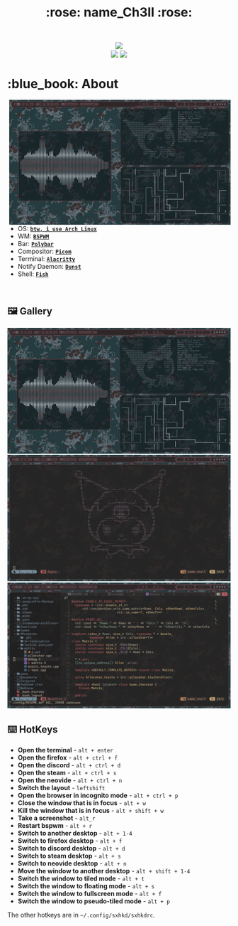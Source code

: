 <h1 align="center"> :rose: name_Ch3ll :rose: </h1>

<!-- BADGES -->
</br>

<p align="center">
  <img src="https://img.shields.io/github/stars/nameCh3ll/rice?style=flat&labelColor=%23253b3f%20&color=%232f2627">
  </br>
  <img src="https://img.shields.io/github/languages/count/zproger/bspwm-dotfiles?style=flat&labelColor=%23253b3f%20&color=%232f2627">
  <img src="https://img.shields.io/github/repo-size/nameCh3ll/rice?style=flat&labelColor=%23253b3f%20&color=%232f2627">
  </br>
</p>

<!-- INFORMATION -->
<h1 align="left"> :blue_book: About</h1> 

<img src="preview_image/2024-08-17_04-52.png" alt="rice" align="right" width="500px">

</br>

 - OS: [**`btw, i use Arch Linux`**](https://archlinux.org/)
 - WM: [**`BSPWM`**](https://github.com/baskerville/bspwm)
 - Bar: [**`Polybar`**](https://github.com/polybar/polybar)
 - Compositor: [**`Picom`**](https://github.com/yshui/picom)
 - Terminal: [**`Alacritty`**](https://github.com/alacritty/alacritty)
 - Notify Daemon: [**`Dunst`**](https://github.com/dunst-project/dunst)
 - Shell: [**`Fish`**](https://github.com/fish-shell/fish-shell)

</br>

<!-- IMAGES -->
## 🖼️ Gallery
![gallery](preview_image/2024-08-17_04-52.png)
![gallery](preview_image/2024-08-17_04-47.png)
![gallery](preview_image/2024-08-17_06-41.png)
<!-- HOTKEYS -->
## :keyboard: HotKeys
* **Open the terminal** - `alt + enter`
* **Open the firefox** - `alt + ctrl + f`
* **Open the discord** - `alt + ctrl + d`
* **Open the steam** - `alt + ctrl + s`
* **Open the neovide** - `alt + ctrl + n`
* **Switch the layout** - `leftshift`
* **Open the browser in incognito mode** - `alt + ctrl + p`
* **Close the window that is in focus** - `alt + w`
* **Kill the window that is in focus** - `alt + shift + w`
* **Take a screenshot** - `alt_r`
* **Restart bspwm** - `alt + r`
* **Switch to another desktop** - `alt + 1-4`
* **Switch to firefox desktop** - `alt + f`
* **Switch to discord desktop** - `alt + d`
* **Switch to steam desktop** - `alt + s`
* **Switch to neovide desktop** - `alt + n`
* **Move the window to another desktop** - `alt + shift + 1-4`
* **Switch the window to tiled mode** - `alt + t`
* **Switch the window to floating mode** - `alt + s`
* **Switch the window to fullscreen mode** - `alt + f`
* **Switch the window to pseudo-tiled mode** - `alt + p`

The other hotkeys are in `~/.config/sxhkd/sxhkdrc`.

#
